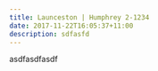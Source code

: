 ```yaml
---
title: Launceston | Humphrey 2-1234
date: 2017-11-22T16:05:37+11:00
description: sdfasfd
---
```

asdfasdfasdf
